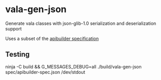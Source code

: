 # vala-gen-json

Generate vala classes with json-glib-1.0 serialization and deserialization support

Uses a subset of the [apibuilder specification](https://app.apibuilder.io/doc/apiJson)

## Testing

ninja -C build && G_MESSAGES_DEBUG=all ./build/vala-gen-json spec/apibuilder-spec.json /dev/stdout
